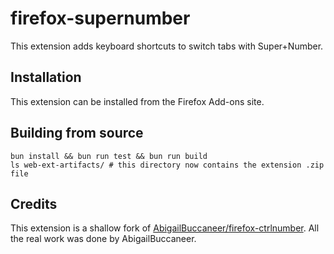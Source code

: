 # firefox-supernumber

This extension adds keyboard shortcuts to switch tabs with Super+Number.

## Installation

This extension can be installed from the Firefox Add-ons site.

## Building from source

    bun install && bun run test && bun run build
    ls web-ext-artifacts/ # this directory now contains the extension .zip file

## Credits

This extension is a shallow fork of [AbigailBuccaneer/firefox-ctrlnumber](https://github.com/AbigailBuccaneer/firefox-ctrlnumber). All the real work was done by AbigailBuccaneer.

